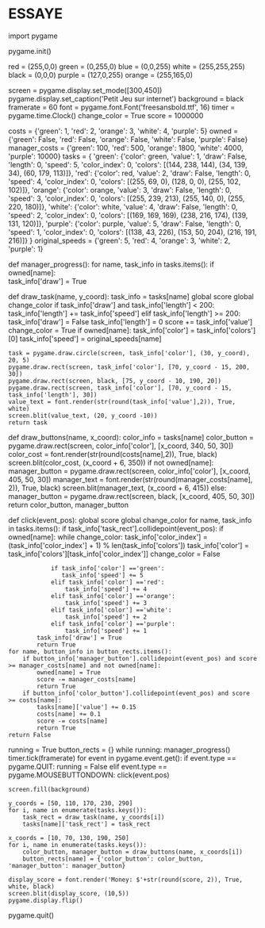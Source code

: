 # ESSAYE
import pygame

pygame.init()

red = (255,0,0)
green = (0,255,0)
blue = (0,0,255)
white = (255,255,255)
black = (0,0,0)
purple = (127,0,255)
orange = (255,165,0)

screen = pygame.display.set_mode([300,450])
pygame.display.set_caption('Petit Jeu sur internet')
background = black
framerate = 60
font = pygame.font.Font('freesansbold.ttf', 16)
timer = pygame.time.Clock()
change_color = True
score = 1000000

costs = {'green': 1, 'red': 2, 'orange': 3, 'white': 4, 'purple': 5}
owned = {'green': False, 'red': False, 'orange': False, 'white': False, 'purple': False}
manager_costs = {'green': 100, 'red': 500, 'orange': 1800, 'white': 4000, 'purple': 10000}
tasks = {
    'green': {'color': green, 'value': 1, 'draw': False, 'length': 0, 'speed': 5, 'color_index': 0, 'colors': [(144, 238, 144), (34, 139, 34), (60, 179, 113)]},
    'red': {'color': red, 'value': 2, 'draw': False, 'length': 0, 'speed': 4, 'color_index': 0, 'colors': [(255, 69, 0), (128, 0, 0), (255, 102, 102)]},
    'orange': {'color': orange, 'value': 3, 'draw': False, 'length': 0, 'speed': 3, 'color_index': 0, 'colors': [(255, 239, 213), (255, 140, 0), (255, 220, 180)]},
    'white': {'color': white, 'value': 4, 'draw': False, 'length': 0, 'speed': 2, 'color_index': 0, 'colors': [(169, 169, 169), (238, 216, 174), (139, 131, 120)]},
    'purple': {'color': purple, 'value': 5, 'draw': False, 'length': 0, 'speed': 1, 'color_index': 0, 'colors': [(138, 43, 226), (153, 50, 204), (216, 191, 216)]}
}
original_speeds = {'green': 5, 'red': 4, 'orange': 3, 'white': 2, 'purple': 1}

def manager_progress():
    for name, task_info in tasks.items():
        if owned[name]:  
            task_info['draw'] = True

def draw_task(name, y_coord):
    task_info = tasks[name]
    global score
    global change_color
    if task_info['draw'] and task_info['length'] < 200:
        task_info['length'] += task_info['speed']
    elif task_info['length'] >= 200:
        task_info['draw'] = False
        task_info['length'] = 0
        score += task_info['value']
        change_color = True
        if owned[name]:
            task_info['color'] = task_info['colors'][0]
            task_info['speed'] = original_speeds[name]

    task = pygame.draw.circle(screen, task_info['color'], (30, y_coord), 20, 5)
    pygame.draw.rect(screen, task_info['color'], [70, y_coord - 15, 200, 30])
    pygame.draw.rect(screen, black, [75, y_coord - 10, 190, 20])
    pygame.draw.rect(screen, task_info['color'], [70, y_coord - 15, task_info['length'], 30])
    value_text = font.render(str(round(task_info['value'],2)), True, white)
    screen.blit(value_text, (20, y_coord -10))
    return task

def draw_buttons(name, x_coord):
    color_info = tasks[name]
    color_button = pygame.draw.rect(screen, color_info['color'], [x_coord, 340, 50, 30])
    color_cost = font.render(str(round(costs[name],2)), True, black)
    screen.blit(color_cost, (x_coord + 6, 350))
    if not owned[name]:
        manager_button = pygame.draw.rect(screen, color_info['color'], [x_coord, 405, 50, 30])
        manager_text = font.render(str(round(manager_costs[name], 2)), True, black)
        screen.blit(manager_text, (x_coord + 6, 415))
    else:
        manager_button = pygame.draw.rect(screen, black, [x_coord, 405, 50, 30])
    return color_button, manager_button

def click(event_pos):
    global score
    global change_color
    for name, task_info in tasks.items():
        if task_info['task_rect'].collidepoint(event_pos):
            if owned[name]:
                while change_color:
                    task_info['color_index'] = (task_info['color_index'] + 1) % len(task_info['colors'])
                    task_info['color'] = task_info['colors'][task_info['color_index']]
                    change_color = False
                    
                if task_info['color'] =='green':
                   task_info['speed'] += 5
                elif task_info['color'] =='red':
                    task_info['speed'] += 4
                elif task_info['color'] =='orange':
                    task_info['speed'] += 3
                elif task_info['color'] =='white':
                    task_info['speed'] += 2
                elif task_info['color'] =='purple':
                    task_info['speed'] += 1
            task_info['draw'] = True
            return True  
    for name, button_info in button_rects.items():
        if button_info['manager_button'].collidepoint(event_pos) and score >= manager_costs[name] and not owned[name]:
            owned[name] = True
            score -= manager_costs[name]
            return True  
        if button_info['color_button'].collidepoint(event_pos) and score >= costs[name]:
            tasks[name]['value'] += 0.15
            costs[name] += 0.1
            score -= costs[name]
            return True  
    return False  

running = True
button_rects = {}
while running:
    manager_progress()
    timer.tick(framerate)
    for event in pygame.event.get():
        if event.type == pygame.QUIT:
            running = False
        elif event.type == pygame.MOUSEBUTTONDOWN:
            click(event.pos)

    screen.fill(background)

    y_coords = [50, 110, 170, 230, 290]
    for i, name in enumerate(tasks.keys()):
        task_rect = draw_task(name, y_coords[i])
        tasks[name]['task_rect'] = task_rect  

    x_coords = [10, 70, 130, 190, 250]
    for i, name in enumerate(tasks.keys()):
        color_button, manager_button = draw_buttons(name, x_coords[i])
        button_rects[name] = {'color_button': color_button, 'manager_button': manager_button}

    display_score = font.render('Money: $'+str(round(score, 2)), True, white, black)
    screen.blit(display_score, (10,5))
    pygame.display.flip()

pygame.quit()




